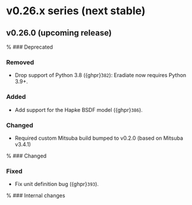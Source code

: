 # v0.26.x series (next stable)

## v0.26.0 (upcoming release)

% ### Deprecated

### Removed

* Drop support of Python 3.8 ({ghpr}̀`382`): Eradiate now requires Python 3.9+.

### Added

* Add support for the Hapke BSDF model ({ghpr}`386`).

### Changed

* Required custom Mitsuba build bumped to v0.2.0 (based on Mitsuba v3.4.1)

% ### Changed

### Fixed

* Fix unit definition bug ({ghpr}`393`).

% ### Internal changes
